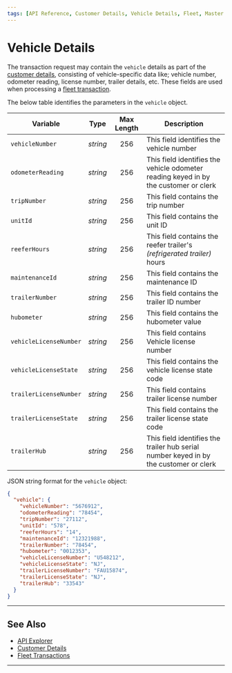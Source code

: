 ```yaml
---
tags: [API Reference, Customer Details, Vehicle Details, Fleet, Master Data]
---
```


# Vehicle Details

The transaction request may contain the `vehicle` details as part of the [customer details](?path=docs/Resources/Master-Data/Customer-Details.md), consisting of vehicle-specific data like; vehicle number, odometer reading, license number, trailer details, etc. These fields are used when processing a [fleet transaction](?path=docs/Resources/Guides/Payment-Sources/Fleet/Fleet.md).

<!--
type: tab
titles: vehicle, JSON Example 
-->

The below table identifies the parameters in the `vehicle` object.

| Variable | Type | Max Length | Description |
| ----- | :-----: | :-----: | ----- |
| `vehicleNumber` | *string* | 256 | This field identifies the vehicle number |
| `odometerReading` | *string* | 256 | This field identifies the vehicle odometer reading keyed in by the customer or clerk |
| `tripNumber` | *string* | 256 | This field contains the trip number |
| `unitId` | *string* | 256 | This field contains the unit ID |
| `reeferHours` | *string* | 256 | This field contains the reefer trailer's *(refrigerated trailer)* hours |
| `maintenanceId` | *string* | 256 | This field contains the maintenance ID |
| `trailerNumber` | *string* | 256 | This field contains the trailer ID number |
| `hubometer` | *string* | 256 | This field contains the hubometer value |
| `vehicleLicenseNumber` | *string* | 256 | This field contains Vehicle license number |
| `vehicleLicenseState` | *string* | 256 | This field contains the vehicle license state code |
| `trailerLicenseNumber` | *string* | 256 | This field contains trailer license number |
| `trailerLicenseState` | *string* | 256 | This field contains the trailer license state code |
| `trailerHub` | *string* | 256 | This field identifies the trailer hub serial number keyed in by the customer or clerk |

<!--
type: tab
-->

JSON string format for the `vehicle` object:

```json
{
  "vehicle": {
    "vehicleNumber": "5676912",
    "odometerReading": "78454",
    "tripNumber": "27112",
    "unitId": "578",
    "reeferHours": "14",
    "maintenanceId": "12321988",
    "trailerNumber": "78454",
    "hubometer": "0012353",
    "vehicleLicenseNumber": "U548212",
    "vehicleLicenseState": "NJ",
    "trailerLicenseNumber": "FAU15874",
    "trailerLicenseState": "NJ",
    "trailerHub": "33543"
  }
}
```

<!-- type: tab-end -->

---

## See Also

- [API Explorer](../api/?type=post&path=/payments/v1/charges)
- [Customer Details](?path=docs/Resources/Master-Data/Customer-Details.md)
- [Fleet Transactions](?path=docs/Resources/Guides/Payment-Sources/Fleet/Fleet.md)

---
